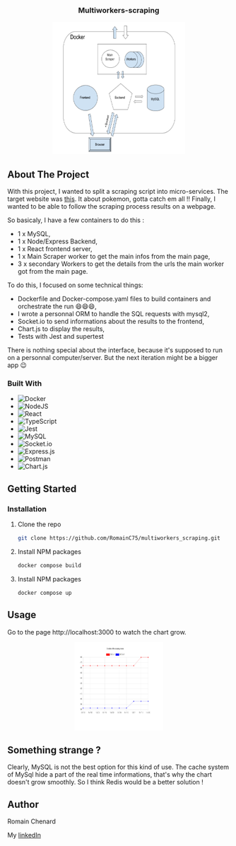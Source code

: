 <br />
<h3 align="center">Multiworkers-scraping</h3>
<div align="center">
  <a href="https://github.com/othneildrew/Best-README-Template">
    <img src="https://github.com/RomainC75/multiworkers_scraping/raw/main/images/scrape-multi-workers-schema.png" alt="Logo" width="300" height="300">
  </a>
  
</div>

## About The Project

With this project, I wanted to split a scraping script into micro-services. The target website was [this](https://scrapeme.live/shop/).
It about pokemon, gotta catch em all !!
Finally, I wanted to be able to follow the scraping process results on a webpage.

So basicaly, I have a few containers to do this :

- 1 x MySQL,
- 1 x Node/Express Backend,
- 1 x React frontend server,
- 1 x Main Scraper worker to get the main infos from the main page,
- 3 x secondary Workers to get the details from the urls the main worker got from the main page.

To do this, I focused on some technical things:

- Dockerfile and Docker-compose.yaml files to build containers and orchestrate the run :smile::smile::smile:,
- I wrote a personnal ORM to handle the SQL requests with mysql2,
- Socket.io to send informations about the results to the frontend,
- Chart.js to display the results,
- Tests with Jest and supertest

There is nothing special about the interface, because it's supposed to run on a personnal computer/server. But the next iteration might be a bigger app :wink:

### Built With

- ![Docker](https://img.shields.io/badge/docker-%230db7ed.svg?style=for-the-badge&logo=docker&logoColor=white)
- ![NodeJS](https://img.shields.io/badge/node.js-6DA55F?style=for-the-badge&logo=node.js&logoColor=white)
- ![React](https://img.shields.io/badge/react-%2320232a.svg?style=for-the-badge&logo=react&logoColor=%2361DAFB)
- ![TypeScript](https://img.shields.io/badge/typescript-%23007ACC.svg?style=for-the-badge&logo=typescript&logoColor=white)
- ![Jest](https://img.shields.io/badge/-jest-%23C21325?style=for-the-badge&logo=jest&logoColor=white)
- ![MySQL](https://img.shields.io/badge/mysql-%2300f.svg?style=for-the-badge&logo=mysql&logoColor=white)
- ![Socket.io](https://img.shields.io/badge/Socket.io-black?style=for-the-badge&logo=socket.io&badgeColor=010101)
- ![Express.js](https://img.shields.io/badge/express.js-%23404d59.svg?style=for-the-badge&logo=express&logoColor=%2361DAFB)
- ![Postman](https://img.shields.io/badge/Postman-FF6C37?style=for-the-badge&logo=postman&logoColor=white)
- ![Chart.js](https://img.shields.io/badge/chart.js-F5788D.svg?style=for-the-badge&logo=chart.js&logoColor=white)

## Getting Started

### Installation

1. Clone the repo
   ```sh
   git clone https://github.com/RomainC75/multiworkers_scraping.git
   ```
2. Install NPM packages
   ```sh
   docker compose build
   ```
3. Install NPM packages
   ```sh
   docker compose up
   ```

<!-- USAGE EXAMPLES -->

## Usage

Go to the page http://localhost:3000 to watch the chart grow.

<div align="center">
    <img src="https://github.com/RomainC75/multiworkers_scraping/raw/main/images/screen.png" alt="Logo" width="200" height="200">
</div>

<!-- CONTRIBUTING -->

## Something strange ?

Clearly, MySQL is not the best option for this kind of use. The cache system of MySql hide a part of the real time informations, that's why the chart doesn't grow smoothly. So I think Redis would be a better solution !

## Author

Romain Chenard

My [linkedIn](https://www.linkedin.com/in/romain-chenard/)
